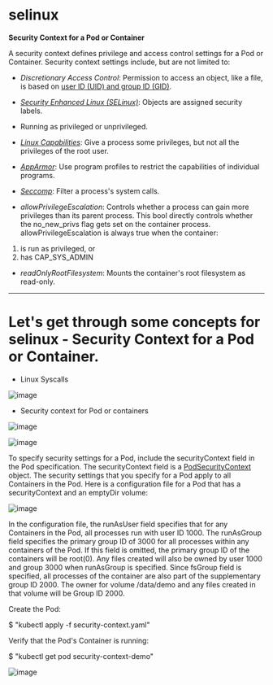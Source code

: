 # selinux
**Security Context for a Pod or Container**

A security context defines privilege and access control settings for a Pod or Container. Security context settings include, but are not limited to:

* *Discretionary Access Control*: Permission to access an object, like a file, is based on [user ID (UID) and group ID (GID)](https://wiki.archlinux.org/title/users_and_groups).

* *[Security Enhanced Linux (SELinux)](https://en.wikipedia.org/wiki/Security-Enhanced_Linux)*: Objects are assigned security labels.

* Running as privileged or unprivileged.

* *[Linux Capabilities](https://linux-audit.com/linux-capabilities-hardening-linux-binaries-by-removing-setuid/)*: Give a process some privileges, but not all the privileges of the root user.

* *[AppArmor](https://kubernetes.io/docs/tutorials/security/apparmor/)*: Use program profiles to restrict the capabilities of individual programs.

* *[Seccomp](https://kubernetes.io/docs/tutorials/security/seccomp/)*: Filter a process's system calls.

* *allowPrivilegeEscalation*: Controls whether a process can gain more privileges than its parent process. This bool directly controls whether the no_new_privs flag gets set on the container process. allowPrivilegeEscalation is always true when the container:

1. is run as privileged, or
2. has CAP_SYS_ADMIN

* *readOnlyRootFilesystem*: Mounts the container's root filesystem as read-only.

---

# Let's get through some concepts for selinux - Security Context for a Pod or Container.

* Linux Syscalls

![image](https://user-images.githubusercontent.com/88305831/178442709-0729c3ae-4e2c-4a9a-a876-0452e254ffa0.png)

* Security context for Pod or containers

![image](https://user-images.githubusercontent.com/88305831/178443726-130d257b-871d-4e63-80b1-ea10cdca0b19.png)


![image](https://user-images.githubusercontent.com/88305831/178444257-e3c00126-52a3-418f-b571-2b0fd45d7e95.png)


To specify security settings for a Pod, include the securityContext field in the Pod specification. The securityContext field is a [PodSecurityContext](https://kubernetes.io/docs/reference/generated/kubernetes-api/v1.24/#podsecuritycontext-v1-core) object. The security settings that you specify for a Pod apply to all Containers in the Pod. Here is a configuration file for a Pod that has a securityContext and an emptyDir volume:

![image](https://user-images.githubusercontent.com/88305831/178446082-592945df-b505-42a7-9bc4-c5a125149d2f.png)

In the configuration file, the runAsUser field specifies that for any Containers in the Pod, all processes run with user ID 1000. The runAsGroup field specifies the primary group ID of 3000 for all processes within any containers of the Pod. If this field is omitted, the primary group ID of the containers will be root(0). Any files created will also be owned by user 1000 and group 3000 when runAsGroup is specified. Since fsGroup field is specified, all processes of the container are also part of the supplementary group ID 2000. The owner for volume /data/demo and any files created in that volume will be Group ID 2000.

Create the Pod:

$ "kubectl apply -f security-context.yaml"

Verify that the Pod's Container is running:

$ "kubectl get pod security-context-demo"

![image](https://user-images.githubusercontent.com/88305831/178460547-ca3a2543-72da-4430-87c5-61aa9b68487f.png)






